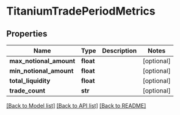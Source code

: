 # TitaniumTradePeriodMetrics


## Properties
Name | Type | Description | Notes
------------ | ------------- | ------------- | -------------
**max_notional_amount** | **float** |  | [optional] 
**min_notional_amount** | **float** |  | [optional] 
**total_liquidity** | **float** |  | [optional] 
**trade_count** | **str** |  | [optional] 

[[Back to Model list]](../README.md#documentation-for-models) [[Back to API list]](../README.md#documentation-for-api-endpoints) [[Back to README]](../README.md)


